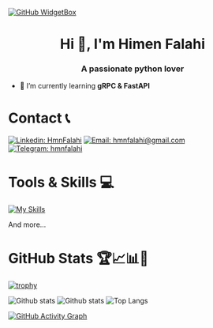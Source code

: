 [![GitHub WidgetBox](https://github-widgetbox.vercel.app/api/profile?username=hmnfalahi&data=followers,repositories,stars,commits&theme=nautilus)](https://github.com/hmnfalahi/github-widgetbox)

<h1 align="center">Hi 👋, I'm Himen Falahi</h1>
<h3 align="center">A passionate python lover</h3>

- 🌱 I’m currently learning **gRPC & FastAPI**
# Contact 📞
[![Linkedin: HmnFalahi](https://img.shields.io/badge/-hmnfalahi-blue?style=flat-square&logo=Linkedin&logoColor=white&link=https://www.linkedin.com/in/hmnfalahi/)](https://www.linkedin.com/in/hmnfalahi/)
[![Email: hmnfalahi@gmail.com](https://img.shields.io/badge/Email-hmnfalahi%40gmail.com-red.svg)](mailto:hmnfalahi@gmail.com)
[![Telegram: hmnfalahi](https://img.shields.io/badge/-hmnfalahi-blue?style=flat-square&logo=Telegram&logoColor=white&link=https://www.t.me/hmnfalahi/)](https://www.t.me/hmnfalahi/)


# Tools & Skills 💻
[![My Skills](https://skillicons.dev/icons?i=python,fastapi,flask,postgres,rabbitmq,redis,django,bash,discord,docker,kubernetes,git,github,githubactions,gitlab,linux,md,mysql,nginx,postman,pycharm,sqlite,ubuntu,vim,vscode,regex,windows,&theme=dark)](https://skillicons.dev)

And more...


# GitHub Stats 🏆📈📊🎳

[![trophy](https://github-profile-trophy.vercel.app/?username=hmnfalahi&count_private=true&theme=algolia&no-bg=true&no-frame=true&rank=SSS,SS,S,AAA,AA,A,SECRET,LONGEST_STREAK,CURRENT_STREAK)](https://github.com/ryo-ma/github-profile-trophy)


       
![Github stats](https://github-readme-stats.vercel.app/api?username=hmnfalahi&theme=algolia&show_icons=true&count_private=true&hide=issues&hide_border=true)
![Github stats](https://github-contributor-stats.vercel.app/api?username=hmnfalahi&theme=algolia&hide_border=true)
![Top Langs](https://github-readme-stats.vercel.app/api/top-langs/?username=hmnfalahi&theme=algolia&layout=compact&hide_border=true)

[![GitHub Activity Graph](https://github-readme-activity-graph.vercel.app/graph?username=hmnfalahi&theme=github-compact)](https://github.com/hmnfalahi/github-readme-activity-graph)
